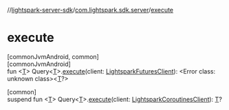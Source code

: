 //[lightspark-server-sdk](../../index.md)/[com.lightspark.sdk.server](index.md)/[execute](execute.md)

# execute

[commonJvmAndroid, common]\
[commonJvmAndroid]\
fun &lt;[T](execute.md)&gt; Query&lt;[T](execute.md)&gt;.[execute](execute.md)(client: [LightsparkFuturesClient](-lightspark-futures-client/index.md)): &lt;Error class: unknown class&gt;&lt;[T](execute.md)?&gt;

[common]\
suspend fun &lt;[T](execute.md)&gt; Query&lt;[T](execute.md)&gt;.[execute](execute.md)(client: [LightsparkCoroutinesClient](-lightspark-coroutines-client/index.md)): [T](execute.md)?
